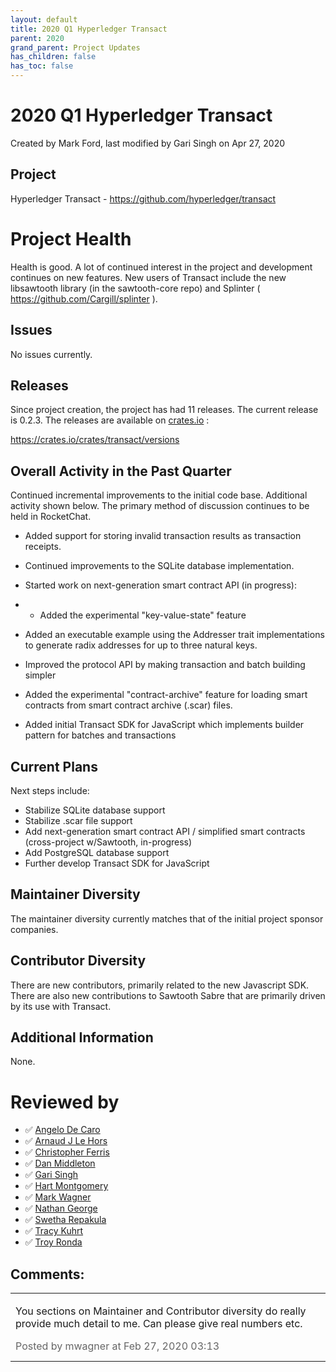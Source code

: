 ```yaml
---
layout: default
title: 2020 Q1 Hyperledger Transact
parent: 2020
grand_parent: Project Updates
has_children: false
has_toc: false
---
```


# 2020 Q1 Hyperledger Transact

Created by Mark Ford, last modified by Gari Singh on Apr 27, 2020

## Project

Hyperledger Transact -
<a href="https://github.com/hyperledger/transact" class="external-link" rel="nofollow">https://github.com/hyperledger/transact</a>

# Project Health

Health is good. A lot of continued interest in the project and
development continues on new features. New users of Transact include the
new libsawtooth library (in the sawtooth-core repo) and Splinter (
<a href="https://github.com/Cargill/splinter" class="external-link" rel="nofollow">https://github.com/Cargill/splinter</a> ).

## Issues

No issues currently.

## Releases

Since project creation, the project has had 11 releases. The current
release is 0.2.3. The releases are available on
<a href="http://crates.io" class="external-link" rel="nofollow">crates.io</a> : 

<a href="https://crates.io/crates/transact/versions" class="external-link" rel="nofollow">https://crates.io/crates/transact/versions</a>

## Overall Activity in the Past Quarter

Continued incremental improvements to the initial code base. Additional
activity shown below. The primary method of discussion continues to be
held in RocketChat.

-   Added support for storing invalid transaction results as transaction
receipts.

-   Continued improvements to the SQLite database implementation.

-   Started work on next-generation smart contract API (in progress):

-   -   Added the experimental "key-value-state" feature
-   Added an executable example using the Addresser trait
implementations to generate radix addresses for up to three
natural keys.

-   Improved the protocol API by making transaction and batch building
simpler

-   Added the experimental "contract-archive" feature for loading smart
contracts from smart contract archive (.scar) files.

-   Added initial Transact SDK for JavaScript which implements builder
pattern for batches and transactions



## Current Plans

Next steps include:

-   Stabilize SQLite database support
-   Stabilize .scar file support
-   Add next-generation smart contract API / simplified smart contracts
(cross-project w/Sawtooth, in-progress)
-   Add PostgreSQL database support
-   Further develop Transact SDK for JavaScript



## Maintainer Diversity

The maintainer diversity currently matches that of the initial project
sponsor companies.

## Contributor Diversity

There are new contributors, primarily related to the new Javascript SDK.
There are also new contributions to Sawtooth Sabre that are primarily
driven by its use with Transact.

## Additional Information

None.

# Reviewed by
-   ✅ <a href="https://wiki.hyperledger.org/display/~angelo.decaro" class="confluence-userlink user-mention" data-username="angelo.decaro" data-linked-resource-id="16327529" data-linked-resource-version="1" data-linked-resource-type="userinfo" data-base-url="https://wiki.hyperledger.org">Angelo De Caro</a>
-   ✅ <a href="https://wiki.hyperledger.org/display/~lehors" class="confluence-userlink user-mention" data-username="lehors" data-linked-resource-id="2394240" data-linked-resource-version="1" data-linked-resource-type="userinfo" data-base-url="https://wiki.hyperledger.org">Arnaud J Le Hors</a>
-   ✅ <a href="https://wiki.hyperledger.org/display/~ChristopherFerris" class="confluence-userlink user-mention" data-username="ChristopherFerris" data-linked-resource-id="2392402" data-linked-resource-version="1" data-linked-resource-type="userinfo" data-base-url="https://wiki.hyperledger.org">Christopher Ferris</a>
-   ✅
<a href="https://wiki.hyperledger.org/display/~dan.middleton@intel.com" class="confluence-userlink user-mention" data-username="dan.middleton@intel.com" data-linked-resource-id="6427025" data-linked-resource-version="2" data-linked-resource-type="userinfo" data-base-url="https://wiki.hyperledger.org">Dan Middleton</a>
-   ✅ <a href="https://wiki.hyperledger.org/display/~mastersingh24" class="confluence-userlink user-mention" data-username="mastersingh24" data-linked-resource-id="16321659" data-linked-resource-version="1" data-linked-resource-type="userinfo" data-base-url="https://wiki.hyperledger.org">Gari Singh</a>
-   ✅ <a href="https://wiki.hyperledger.org/display/~hartm" class="confluence-userlink user-mention" data-username="hartm" data-linked-resource-id="6422922" data-linked-resource-version="1" data-linked-resource-type="userinfo" data-base-url="https://wiki.hyperledger.org">Hart Montgomery</a>
-   ✅ <a href="https://wiki.hyperledger.org/display/~mwagner" class="confluence-userlink user-mention" data-username="mwagner" data-linked-resource-id="5505170" data-linked-resource-version="1" data-linked-resource-type="userinfo" data-base-url="https://wiki.hyperledger.org">Mark Wagner</a>
-   ✅ <a href="https://wiki.hyperledger.org/display/~nage" class="confluence-userlink user-mention" data-username="nage" data-linked-resource-id="2393038" data-linked-resource-version="1" data-linked-resource-type="userinfo" data-base-url="https://wiki.hyperledger.org">Nathan George</a>
-   ✅ <a href="https://wiki.hyperledger.org/display/~swetharepakula" class="confluence-userlink user-mention" data-username="swetharepakula" data-linked-resource-id="5505323" data-linked-resource-version="1" data-linked-resource-type="userinfo" data-base-url="https://wiki.hyperledger.org">Swetha Repakula</a>
-   ✅ <a href="https://wiki.hyperledger.org/display/~tkuhrt" class="confluence-userlink user-mention" data-username="tkuhrt" data-linked-resource-id="1180151" data-linked-resource-version="2" data-linked-resource-type="userinfo" data-base-url="https://wiki.hyperledger.org">Tracy Kuhrt</a>
-   ✅ <a href="https://wiki.hyperledger.org/display/~troyronda" class="confluence-userlink user-mention" data-username="troyronda" data-linked-resource-id="9110618" data-linked-resource-version="2" data-linked-resource-type="userinfo" data-base-url="https://wiki.hyperledger.org">Troy Ronda</a>

## Comments:

<table data-border="0" width="100%">
<colgroup>
<col style="width: 100%" />
</colgroup>
<tbody>
<tr class="odd">
<td><span id="comment-29035781"></span>
<p>You sections on Maintainer and Contributor diversity do really
provide much detail to me. Can please give real numbers etc.</p>
<div class="smallfont" data-align="left" style="color: #666666; width: 98%; margin-bottom: 10px;">
 Posted by mwagner at Feb 27, 2020 03:13 </div ></td>
</tr>
</tbody>
</table>




